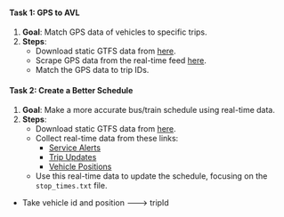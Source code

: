 #### Task 1: GPS to AVL
1. **Goal**: Match GPS data of vehicles to specific trips.
2. **Steps**:
   - Download static GTFS data from [here](https://cdn.mbta.com/MBTA_GTFS.zip).
   - Scrape GPS data from the real-time feed [here](https://cdn.mbta.com/realtime/VehiclePositions.pb).
   - Match the GPS data to trip IDs.

#### Task 2: Create a Better Schedule
1. **Goal**: Make a more accurate bus/train schedule using real-time data.
2. **Steps**:
   - Download static GTFS data from [here](https://cdn.mbta.com/MBTA_GTFS.zip).
   - Collect real-time data from these links:
     - [Service Alerts](https://cdn.mbta.com/realtime/Alerts.pb)
     - [Trip Updates](https://cdn.mbta.com/realtime/TripUpdates.pb)
     - [Vehicle Positions](https://cdn.mbta.com/realtime/VehiclePositions.pb)
   - Use this real-time data to update the schedule, focusing on the `stop_times.txt` file.


- Take vehicle id and position ---> tripId